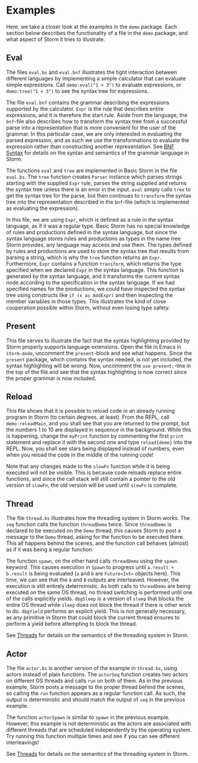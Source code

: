 Examples
=========

Here, we take a closer look at the examples in the `demo` package. Each section below describes the
functionality of a file in the `demo` package, and what aspect of Storm it tries to illustrate.


Eval
-----

The files `eval.bs` and `eval.bnf` illustrates the tight interaction between different languages by
implementing a simple calculator that can evaluate simple expressions. Call `demo:eval("1 + 3")` to
evaluate expressions, or `demo:tree("1 + 3")` to see the syntax tree for expressions.

The file `eval.bnf` contains the grammar describing the expressions supported by the
calculator. `Expr` is the rule that describes entire expressions, and it is therefore the start
rule. Aside from the language, the `bnf`-file also describes how to transform the syntax tree from a
successful parse into a representation that is more convenient for the user of the grammar. In this
particular case, we are only interested in evaluating the parsed expression, and as such we use the
transformations to evaluate the expression rather than constructing another representation. See
[BNF Syntax](md://BNF_Syntax) for details on the syntax and semantics of the grammar language in Storm.

The functions `eval` and `tree` are implemented in Basic Storm in the file `eval.bs`. The `tree`
function creates `Parser` instance which parses strings starting with the supplied `Expr` rule,
parses the string supplied and returns the syntax tree unless there is an error in the input. `eval`
simply calls `tree` to get the syntax tree for the parse, but then continues to `transform` the
syntax tree into the representation described in the `bnf`-file (which is implemented as evaluating
the expression).

In this file, we are using `Expr`, which is defined as a rule in the syntax language, as if it was a
regular type. Basic Storm has no special knowledge of rules and productions defined in the syntax
language, but since the syntax language stores rules and productions as types in the name tree Storm
provides, any language may access and use them. The types defined by rules and productions are used
to store the syntax tree that results from parsing a string, which is why the `tree` function
returns an `Expr`. Furthermore, `Expr` contains a function `transform`, which returns the type
specified when we declared `Expr` in the syntax language. This function is generated by the syntax
language, and it transforms the current syntax node according to the specification in the syntax
language. If we had specified names for the productions, we could have inspected the syntax tree
using constructs like `if (x as AddExpr)` and then inspecting the member variables in those
types. This illustrates the kind of close cooperation possible within Storm, without even losing
type safety.


Present
--------

This file serves to illustrate the fact that the syntax highlighting provided by Storm properly
supports language extensions. Open the file in Emacs in `storm-mode`, uncomment the `present`-block
and see what happens. Since the `present` package, which contains the syntax needed, is not yet
included, the syntax highlighting will be wrong. Now, uncomment the `use present;`-line in the top
of the file and see that the syntax highlighting is now correct since the proper grammar is now
included.

Reload
-------

This file shows that it is possible to reload code in an already running program in Storm (to
certain degrees, at least). From the REPL, call `demo:reloadMain`, and you shall see that you are
returned to the prompt, but the numbers 1 to 10 are displayed in sequence in the background. While
this is happening, change the `myPrint` function by commenting the first `print` statement and
replace it with the second one and type `reload{demo}` into the REPL. Now, you shall see stars being
displayed instead of numbers, even when you reload the code in the middle of the running code!

Note that any changes made to the `slowFn` function while it is being executed will not be
visible. This is because code reloads replace entire functions, and since the call stack will still
contain a pointer to the old version of `slowFn`, the old version will be used until `slowFn` is
complete.

Thread
-------

The file `thread.bs` illustrates how the threading system in Storm works. The `seq` function calls
the function `threadDemo` twice. Since `threadDemo` is declared to be executed on the `Demo` thread,
this causes Storm to post a message to the `Demo` thread, asking for the function to be executed
there. This all happens behind the scenes, and the function call behaves (almost) as if it was being
a regular function.

The function `spawn`, on the other hand calls `threadDemo` using the `spawn` keyword. This causes
execution in `Spawn` to progress until `a.result + b.result` is being evaluated (`a` and `b` are
`Future<Int>` objects here). This time, we can see that the `A` and `B` outputs are
interleaved. However, the execution is still entirely deterministic. As both calls to `threadDemo`
are being executed on the same OS thread, no thread switching is performed until one of the calls
explicitly yields. `dbgSleep` is a version of `sleep` that blocks the entire OS thread while `sleep`
does not block the thread if there is other work to do. `dbgYield` performs an explicit yield. This
is not generally necessary, as any primitive in Storm that could block the current thread ensures
to perform a yield before attempting to block the thread.

See [Threads](md://Storm/Threads) for details on the semantics of the threading system in Storm.


Actor
------

The file `actor.bs` is another version of the example in `thread.bs`, using actors instead of plain
functions. The `actorSeq` function creates two actors on different OS threads and calls `run` on
both of them. As in the previous example, Storm posts a message to the proper thread behind the
scenes, so calling the `run` function appears as a regular function call. As such, the output is
deterministic and should match the output of `seq` in the previous example.

The function `actorSpawn` is similar to `spawn` in the previous example. However, this example is
not deterministic as the actors are associated with different threads that are scheduled
independently by the operating system. Try running this function multiple times and see if you can
see different interleavings!

See [Threads](md://Storm/Threads) for details on the semantics of the threading system in Storm.
